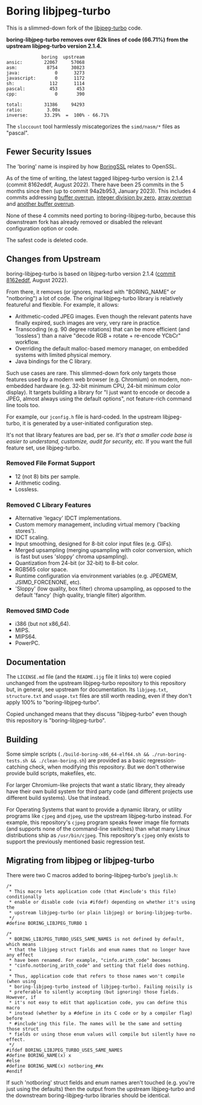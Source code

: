 # Boring libjpeg-turbo

This is a slimmed-down fork of the
[libjpeg-turbo](https://github.com/libjpeg-turbo/libjpeg-turbo) code.

**boring-libjpeg-turbo removes over 62k lines of code (66.71%) from the
upstream libjpeg-turbo version 2.1.4.**

```
             boring  upstream
ansic:        22067     57068
asm:           8754     30823
java:             0      3273
javascript:       0      1172
sh:             112      1114
pascal:         453       453
cpp:              0       390

total:        31386     94293
ratio:         3.00x
inverse:      33.29%  =  100% - 66.71%
```

The `sloccount` tool harmlessly miscategorizes the `simd/nasm/*` files as
"pascal".


## Fewer Security Issues

The 'boring' name is inspired by how
[BoringSSL](https://boringssl.googlesource.com/boringssl/) relates to OpenSSL.

As of the time of writing, the latest tagged libjpeg-turbo version is 2.1.4
(commit 8162eddf, August 2022). There have been 25 commits in the 5 months
since then (up to commit 94a2b953, January 2023). This includes 4 commits
addressing [buffer
overrun](https://github.com/libjpeg-turbo/libjpeg-turbo/commit/94a2b953421124a425027ee97d8c858f414fbf7e),
[integer division by
zero](https://github.com/libjpeg-turbo/libjpeg-turbo/commit/dc4a93fab38b42d29b89a533409e012570180e28),
[array
overrun](https://github.com/libjpeg-turbo/libjpeg-turbo/commit/45cd2ded885f9a74bc1b7e25c07181802bad32ac)
and [another buffer
overrun](https://github.com/libjpeg-turbo/libjpeg-turbo/commit/78a36f6dc36ac7898a9c299e4a2bc58cb1a8eba4).

None of these 4 commits need porting to boring-libjpeg-turbo, because this
downstream fork has already removed or disabled the relevant configuration
option or code.

The safest code is deleted code.


## Changes from Upstream

boring-libjpeg-turbo is based on libjpeg-turbo version 2.1.4 ([commit
8162eddf](https://github.com/libjpeg-turbo/libjpeg-turbo/commit/8162eddf041e0be26f5c671bb6528723c55fed9d),
August 2022).

From there, it removes (or ignores, marked with "BORING\_NAME" or "notboring")
a lot of code. The original libjpeg-turbo library is relatively featureful and
flexible. For example, it allows:

- Arithmetic-coded JPEG images. Even though the relevant patents have finally
  expired, such images are very, very rare in practice.
- Transcoding (e.g. 90 degree rotations) that can be more efficient (and
  'lossless') than a naive "decode RGB + rotate + re-encode YCbCr" workflow.
- Overriding the default malloc-based memory manager, on embedded systems with
  limited physical memory.
- Java bindings for the C library.

Such use cases are rare. This slimmed-down fork only targets those features
used by a modern web browser (e.g. Chromium) on modern, non-embedded hardware
(e.g. 32-bit minimum CPU, 24-bit minimum color display). It targets building a
library for "I just want to encode or decode a JPEG, almost always using the
default options", not feature-rich command line tools too.

For example, our `jconfig.h` file is hard-coded. In the upstream libjpeg-turbo,
it is generated by a user-initiated configuration step.

It's not that library features are bad, per se. *It's that a smaller code base
is easier to understand, customize, audit for security, etc.* If you want the
full feature set, use libjpeg-turbo.


### Removed File Format Support

- 12 (not 8) bits per sample.
- Arithmetic coding.
- Lossless.


### Removed C Library Features

- Alternative 'legacy' IDCT implementations.
- Custom memory management, including virtual memory ('backing stores').
- IDCT scaling.
- Input smoothing, designed for 8-bit color input files (e.g. GIFs).
- Merged upsampling (merging upsampling with color conversion, which is fast
  but uses 'sloppy' chroma upsampling).
- Quantization from 24-bit (or 32-bit) to 8-bit color.
- RGB565 color space.
- Runtime configuration via environment variables (e.g. JPEGMEM,
  JSIMD\_FORCENONE, etc).
- 'Sloppy' (low quality, box filter) chroma upsampling, as opposed to the
  default 'fancy' (high quality, triangle filter) algorithm.


### Removed SIMD Code

- i386 (but not x86\_64).
- MIPS.
- MIPS64.
- PowerPC.


## Documentation

The `LICENSE.md` file (and the `README.ijg` file it links to) were copied
unchanged from the upstream libjpeg-turbo repository to this repository but, in
general, see upstream for documentation. Its `libjpeg.txt`, `structure.txt` and
`usage.txt` files are still worth reading, even if they don't apply 100% to
"boring-libjpeg-turbo".

Copied unchanged means that they discuss "libjpeg-turbo" even though this
repository is "boring-libjpeg-turbo".


## Building

Some simple scripts (`./build-boring-x86_64-elf64.sh && ./run-boring-tests.sh
&& ./clean-boring.sh`) are provided as a basic regression-catching check, when
modifying this repository. But we don't otherwise provide build scripts,
makefiles, etc.

For larger Chromium-like projects that want a static library, they already have
their own build system for third party code (and different projects use
different build systems). Use that instead.

For Operating Systems that want to provide a dynamic library, or utility
programs like `cjpeg` and `djpeg`, use the upstream libjpeg-turbo instead. For
example, this repository's `cjpeg` program speaks fewer image file formats (and
supports none of the command-line switches) than what many Linux distributions
ship as `/usr/bin/cjpeg`. This repository's `cjpeg` only exists to support the
previously mentioned basic regression test.


## Migrating from libjpeg or libjpeg-turbo

There were two C macros added to boring-libjpeg-turbo's `jpeglib.h`:

```
/*
 * This macro lets application code (that #include's this file) conditionally
 * enable or disable code (via #ifdef) depending on whether it's using the
 * upstream libjpeg-turbo (or plain libjpeg) or boring-libjpeg-turbo.
 */
#define BORING_LIBJPEG_TURBO 1

/*
 * BORING_LIBJPEG_TURBO_USES_SAME_NAMES is not defined by default, which means
 * that the libjpeg struct fields and enum names that no longer have any effect
 * have been renamed. For example, "cinfo.arith_code" becomes
 * "cinfo.notboring_arith_code" and setting that field does nothing.
 *
 * Thus, application code that refers to those names won't compile (when using
 * boring-libjpeg-turbo instead of libjpeg-turbo). Failing noisily is
 * preferable to silently accepting (but ignoring) those fields. However, if
 * it's not easy to edit that application code, you can define this macro
 * instead (whether by a #define in its C code or by a compiler flag) before
 * #include'ing this file. The names will be the same and setting those struct
 * fields or using those enum values will compile but silently have no effect.
 */
#ifdef BORING_LIBJPEG_TURBO_USES_SAME_NAMES
#define BORING_NAME(x) x
#else
#define BORING_NAME(x) notboring_##x
#endif
```

If such 'notboring' struct fields and enum names aren't touched (e.g. you're
just using the defaults) then the output from the upstream libjpeg-turbo and
the downstream boring-libjpeg-turbo libraries should be identical.
